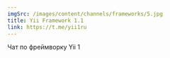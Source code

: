 ```yaml
---
imgSrc: /images/content/channels/frameworks/5.jpg
title: Yii Framework 1.1
link: https://t.me/yii1ru
---
```


Чат по фреймворку Yii 1
